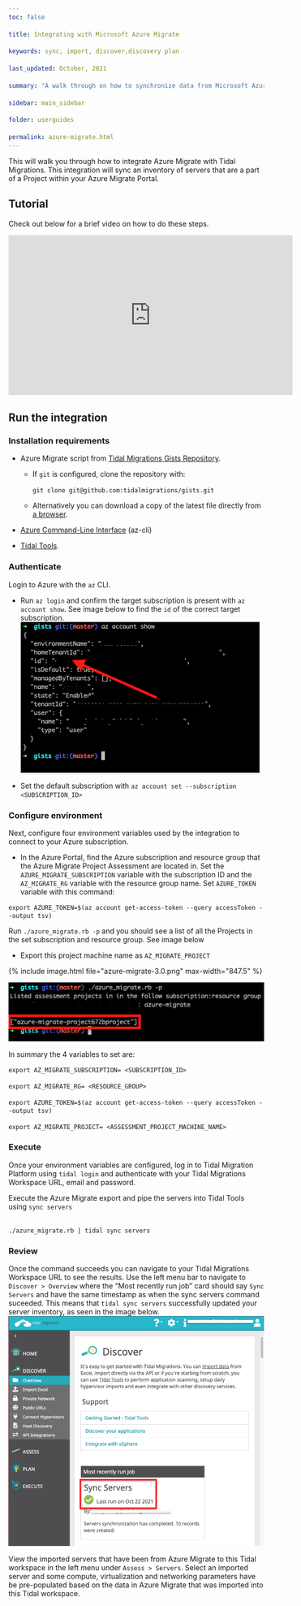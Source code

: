 ```yaml
---
toc: false

title: Integrating with Microsoft Azure Migrate

keywords: sync, import, discover,discovery plan

last_updated: October, 2021

summary: "A walk through on how to synchronize data from Microsoft Azure Migrate with Tidal Migrations Platform."

sidebar: main_sidebar

folder: userguides

permalink: azure-migrate.html
---
```


This will walk you through how to integrate Azure Migrate with Tidal Migrations. This integration will sync an inventory of servers that are a part of a Project within your Azure Migrate Portal.

## Tutorial

Check out below for a brief video on how to do these steps.

<div>

  <iframe width="560" height="315" src="https://www.youtube.com/embed/_ERzDACKWgw" title="YouTube video player" frameborder="0" allow="accelerometer; autoplay; clipboard-write; encrypted-media; gyroscope; picture-in-picture" allowfullscreen></iframe>

</div>

## Run the integration

### Installation requirements

- Azure Migrate script from [Tidal Migrations Gists Repository](https://github.com/tidalmigrations/gists).

  - If `git` is configured, clone the repository with:

    `git clone git@github.com:tidalmigrations/gists.git`

  - Alternatively you can download a copy of the latest file directly from [a browser](https://github.com/tidalmigrations/gists/archive/refs/heads/master.zip).

- [Azure Command-Line Interface](https://docs.microsoft.com/en-us/cli/azure/) (az-cli)
- [Tidal Tools](https://get.tidal.sh/).

### Authenticate

Login to Azure with the `az` CLI.

- Run `az login` and confirm the target subscription is present with `az account show`. See image below to find the `id` of the correct target subscription.
  ![Azure Migrate Project machine name](../../images/azure-migrate-2.0.png)

- Set the default subscription with `az account set --subscription <SUBSCRIPTION_ID>`

### Configure environment

Next, configure four environment variables used by the integration to connect to your Azure subscription.

- In the Azure Portal, find the Azure subscription and resource group that the Azure Migrate Project Assessment are located in. Set the `AZURE_MIGRATE_SUBSCRIPTION` variable with the subscription ID and the `AZ_MIGRATE_RG` variable with the resource group name.
  Set `AZURE_TOKEN` variable with this command:

```
export AZURE_TOKEN=$(az account get-access-token --query accessToken --output tsv)
```

Run `./azure_migrate.rb -p` and you should see a list of all the Projects in the set subscription and resource group. See image below

- Export this project machine name as `AZ_MIGRATE_PROJECT`

{% include image.html file="azure-migrate-3.0.png" max-width="847.5" %}

![Azure Migrate Project machine name](../../images/azure-migrate-3.0.png)

In summary the 4 variables to set are:

```
export AZ_MIGRATE_SUBSCRIPTION= <SUBSCRIPTION_ID>

export AZ_MIGRATE_RG= <RESOURCE_GROUP>

export AZURE_TOKEN=$(az account get-access-token --query accessToken --output tsv)

export AZ_MIGRATE_PROJECT= <ASSESSMENT_PROJECT_MACHINE_NAME>
```

### Execute

Once your environment variables are configured, log in to Tidal Migration Platform using `tidal login` and authenticate with your Tidal Migrations Workspace URL, email and password.

Execute the Azure Migrate export and pipe the servers into Tidal Tools using `sync servers`

```

./azure_migrate.rb | tidal sync servers

```

### Review

Once the command succeeds you can navigate to your Tidal Migrations Workspace URL to see the results. Use the left menu bar to navigate to `Discover > Overview` where the “Most recently run job” card should say `Sync Servers` and have the same timestamp as when the sync servers command suceeded.
This means that `tidal sync servers` successfully updated your server inventory, as seen in the image below.
![Server Sync success](../../images/azure-migrate-review.png)

View the imported servers that have been from Azure Migrate to this Tidal workspace in the left menu under `Assess > Servers`. Select an imported server and some compute, virtualization and networking parameters have be pre-populated based on the data in Azure Migrate that was imported into this Tidal workspace.
